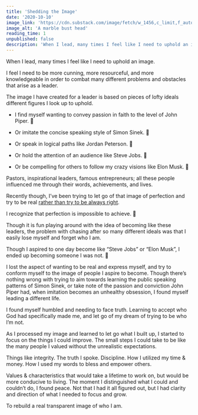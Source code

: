 ```yaml
---
title: 'Shedding the Image'
date: '2020-10-10'
image_link: 'https://cdn.substack.com/image/fetch/w_1456,c_limit,f_auto,q_auto:good,fl_progressive:steep/https%3A%2F%2Fbucketeer-e05bbc84-baa3-437e-9518-adb32be77984.s3.amazonaws.com%2Fpublic%2Fimages%2F316959e6-0265-4247-97e8-058a59f414f2_6000x4000.jpeg'
image_alt: 'A marble bust head'
reading_time: 1
unpublished: false
description: 'When I lead, many times I feel like I need to uphold an image.'
---
```

When I lead, many times I feel like I need to uphold an image.

I feel I need to be more cunning, more resourceful, and more knowledgeable in order to combat many different problems and obstacles that arise as a leader.

The image I have created for a leader is based on pieces of lofty ideals different figures I look up to uphold.

- I find myself wanting to convey passion in faith to the level of John Piper. 🙏

- Or imitate the concise speaking style of Simon Sinek. 🎤

- Or speak in logical paths like Jordan Peterson. 🏫

- Or hold the attention of an audience like Steve Jobs. 🍎

- Or be compelling for others to follow my crazy visions like Elon Musk. 🚀

Pastors, inspirational leaders, famous entrepreneurs; all these people influenced me through their words, achievements, and lives.

Recently though, I’ve been trying to let go of that image of perfection and try to be real [rather than try to be always right](https://ericlee.substack.com/p/real-over-right).

I recognize that perfection is impossible to achieve. 🚫

Though it is fun playing around with the idea of becoming like these leaders, the problem with chasing after so many different ideals was that I easily lose myself and forget who I am.

Though I aspired to one day become like “Steve Jobs” or “Elon Musk”, I ended up becoming someone I was not. 🤔

I lost the aspect of wanting to be real and express myself, and try to conform myself to the image of people I aspire to become. Though there’s nothing wrong with trying to aim towards learning the public speaking patterns of Simon Sinek, or take note of the passion and conviction John Piper had, when imitation becomes an unhealthy obsession, I found myself leading a different life.

I found myself humbled and needing to face truth. Learning to accept who God had specifically made me, and let go of my dream of trying to be who I’m not.

As I processed my image and learned to let go what I built up, I started to focus on the things I could improve. The small steps I could take to be like the many people I valued without the unrealistic expectations.

Things like integrity. The truth I spoke. Discipline. How I utilized my time & money. How I used my words to bless and empower others.

Values & characteristics that would take a lifetime to work on, but would be more conducive to living. The moment I distinguished what I could and couldn’t do, I found peace. Not that I had it all figured out, but I had clarity and direction of what I needed to focus and grow.

To rebuild a real transparent image of who I am.
